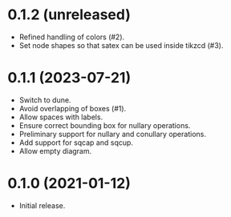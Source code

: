 0.1.2 (unreleased)
=====

- Refined handling of colors (#2).
- Set node shapes so that satex can be used inside tikzcd (#3).

0.1.1 (2023-07-21)
=====

- Switch to dune.
- Avoid overlapping of boxes (#1).
- Allow spaces with labels.
- Ensure correct bounding box for nullary operations.
- Preliminary support for nullary and conullary operations.
- Add support for sqcap and sqcup.
- Allow empty diagram.

0.1.0 (2021-01-12)
=====

- Initial release.
